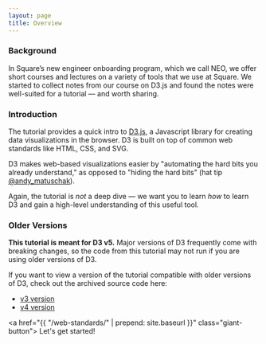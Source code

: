 ```yaml
---
layout: page
title: Overview
---
```


### Background

In Square’s new engineer onboarding program, which we call NEO, we offer short
courses and lectures on a variety of tools that we use at Square. We started to
collect notes from our course on D3.js and found the notes were well-suited for
a tutorial — and worth sharing.

### Introduction

The tutorial provides a quick intro to [D3.js](http://d3js.org/), a Javascript
library for creating data visualizations in the browser. D3 is built on top of
common web standards like HTML, CSS, and SVG.

D3 makes web-based visualizations easier by "automating the hard bits you already
understand," as opposed to "hiding the hard
bits" (hat tip [@andy_matuschak][tweet]).

Again, the tutorial is _not_ a deep dive — we want you to learn _how_ to learn
D3 and gain a high-level understanding of this useful tool.

### Older Versions

**This tutorial is meant for D3 v5.** Major versions of D3 frequently come with breaking changes, so the code from this tutorial may not run if you are using older versions of D3. 

If you want to view a version of the tutorial compatible with older versions of D3, check out the archived source code here:
- [v3 version][archive-v3]
- [v4 version][archive-v4]

<a href="{{ "/web-standards/" | prepend: site.baseurl }}" class="giant-button">
  Let's get started!
</a>

[tweet]: https://twitter.com/andy_matuschak/status/365547794129358849
[archive-v3]: https://github.com/square/intro-to-d3/releases/tag/archive-v3
[archive-v4]: https://github.com/yangdanny97/intro-to-d3/releases/tag/archive-v4
